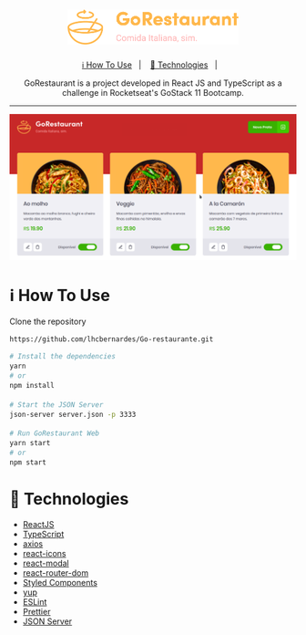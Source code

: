 <h1 align="center">
  <img alt="GoRestaurant" title="GoRestaurant" src="src/assets/logo.png" width="300px" />
</h1>

<p align="center">
  <a href="#information_source-how-to-use">ℹ️ How To Use</a>&nbsp;&nbsp;&nbsp;|&nbsp;&nbsp;&nbsp;
  <a href="#rocket-technologies">🚀 Technologies</a>&nbsp;&nbsp;&nbsp;|&nbsp;&nbsp;&nbsp;
</p>

<p align="center">
  GoRestaurant is a project developed in React JS and TypeScript as a challenge in Rocketseat's GoStack 11 Bootcamp.
</p>

---

![preview](./src/assets/preview.png)

# :information_source: How To Use

Clone the repository

```bash
https://github.com/lhcbernardes/Go-restaurante.git
```

```bash
# Install the dependencies
yarn
# or
npm install

# Start the JSON Server
json-server server.json -p 3333

# Run GoRestaurant Web
yarn start
# or
npm start
```

# :rocket: Technologies

- [ReactJS](https://pt-br.reactjs.org/)
- [TypeScript](https://www.typescriptlang.org/)
- [axios](https://github.com/axios/axios)
- [react-icons](https://react-icons.github.io/react-icons/)
- [react-modal](https://github.com/reactjs/react-modal)
- [react-router-dom](https://reacttraining.com/react-router/web)
- [Styled Components](https://www.styled-components.com/)
- [yup](https://github.com/jquense/yup)
- [ESLint](https://eslint.org/)
- [Prettier](https://prettier.io/)
- [JSON Server](https://github.com/typicode/json-server)


